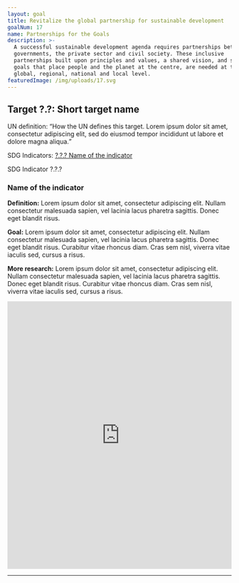 ```yaml
---
layout: goal
title: Revitalize the global partnership for sustainable development
goalNum: 17
name: Partnerships for the Goals
description: >-
  A successful sustainable development agenda requires partnerships between
  governments, the private sector and civil society. These inclusive
  partnerships built upon principles and values, a shared vision, and shared
  goals that place people and the planet at the centre, are needed at the
  global, regional, national and local level.
featuredImage: /img/uploads/17.svg
---
```


<div class="target">
    <h2>Target ?.?: Short target name</h2>
    <p>UN definition: <q>How the UN defines this target. Lorem ipsum dolor sit amet, consectetur adipiscing elit, sed do eiusmod tempor incididunt ut labore et dolore magna aliqua.</q></p>
    <p>SDG Indicators: <a href="#?.?.?">?.?.? Name of the indicator</a></p>
</div>

<div class="indicator" id="?.?.?">
    <div class="row">
        <div class="col-md">
            <span>SDG Indicator ?.?.?</span>
            <h3>Name of the indicator</h3>
            <p><strong>Definition:</strong> Lorem ipsum dolor sit amet, consectetur adipiscing elit. Nullam consectetur malesuada sapien, vel lacinia lacus pharetra sagittis. Donec eget blandit risus.</p>
            <p><strong>Goal:</strong> Lorem ipsum dolor sit amet, consectetur adipiscing elit. Nullam consectetur malesuada sapien, vel lacinia lacus pharetra sagittis. Donec eget blandit risus. Curabitur vitae rhoncus diam. Cras sem nisl, viverra vitae iaculis sed, cursus a risus.</p>
            <p><strong>More research:</strong> Lorem ipsum dolor sit amet, consectetur adipiscing elit. Nullam consectetur malesuada sapien, vel lacinia lacus pharetra sagittis. Donec eget blandit risus. Curabitur vitae rhoncus diam. Cras sem nisl, viverra vitae iaculis sed, cursus a risus.</p>
        </div>
        <div class="col-md">
            <iframe src="https://ourworldindata.org/grapher/placeholder" style="width: 100%; height: 600px; border: 0px none;"></iframe>
        </div>
    </div>
</div>

<hr>